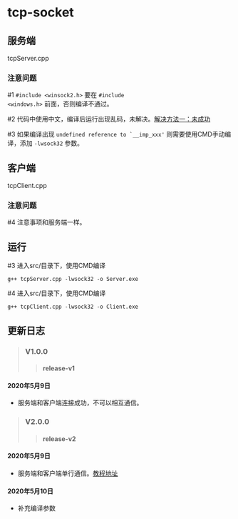 <!--
 * @Date        : 2020-05-09 18:29:49
 * @LastEditors : anlzou
 * @Github      : https://github.com/anlzou
 * @LastEditTime: 2020-05-10 15:28:06
 * @FilePath    : \tcp-socket\README.md
 * @Describe    : 
 -->
# tcp-socket

## 服务端
tcpServer.cpp

### 注意问题
#1 <code>#include <winsock2.h></code> 要在 <code>#include <windows.h></code> 前面，否则编译不通过。

#2 代码中使用中文，编译后运行出现乱码，未解决。[解决方法一：未成功](https://blog.csdn.net/ME__WE/article/details/86478291?utm_medium=distribute.pc_relevant.none-task-blog-BlogCommendFromMachineLearnPai2-4.nonecase&depth_1-utm_source=distribute.pc_relevant.none-task-blog-BlogCommendFromMachineLearnPai2-4.nonecase)

#3 如果编译出现 <code>undefined reference to `__imp_xxx'</code> 则需要使用CMD手动编译，添加 <code>-lwsock32</code> 参数。

## 客户端
tcpClient.cpp

### 注意问题
#4 注意事项和服务端一样。

## 运行
#3 进入src/目录下，使用CMD编译
```
g++ tcpServer.cpp -lwsock32 -o Server.exe
```

#4 进入src/目录下，使用CMD编译
```
g++ tcpClient.cpp -lwsock32 -o Client.exe
```

## 更新日志
>### V1.0.0
>>#### release-v1
#### 2020年5月9日
- 服务端和客户端连接成功，不可以相互通信。

>### V2.0.0
>>#### release-v2
#### 2020年5月9日
- 服务端和客户端单行通信。[教程地址](http://e-learning.51cto.com/video/82847)

#### 2020年5月10日
- 补充编译参数